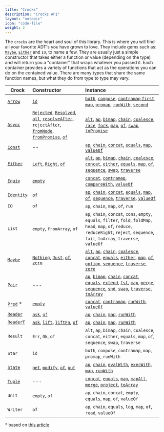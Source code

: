 ```yaml
---
title: "Crocks"
description: "Crocks API"
layout: "notopic"
icon: "code-file"
weight: 2
---
```


The `crocks` are the heart and soul of this library. This is where you will find
all your favorite ADT's you have grown to love. They include gems such as:
[`Maybe`][maybe], [`Either`][either] and `IO`, to name a few. They are usually
just a simple constructor that takes either a function or value (depending on
the type) and will return you a "container" that wraps whatever you passed it.
Each container provides a variety of functions that act as the operations you
can do on the contained value. There are many types that share the same function
names, but what they do from type to type may vary.

| Crock | Constructor | Instance |
|---|:---|:---|
| [`Arrow`][arrow] | [`id`][arrow-id] | [`both`][arrow-both], [`compose`][arrow-compose], [`contramap`][arrow-contra],[`first`][arrow-first], [`map`][arrow-map], [`promap`][arrow-promap], [`runWith`][arrow-runwith], [`second`][arrow-second] |
| [`Async`][async] | [`Rejected`][async-rejected], [`Resolved`][async-resolved], [`all`][async-all], [`resolveAfter`][async-resolveAfter], [`rejectAfter`][async-rejectafter], [`fromNode`][async-fromnode], [`fromPromise`][async-frompromise], [`of`][async-of] | [`alt`][async-alt], [`ap`][async-ap], [`bimap`][async-bimap], [`chain`][async-chain], [`coalesce`][async-coalesce], [`race`][async-race], [`fork`][async-fork], [`map`][async-map], [`of`][async-of], [`swap`][async-swap], [`toPromise`][async-topromise] |
| [`Const`][const] | -- | [`ap`][const-ap], [`chain`][const-chain], [`concat`][const-concat], [`equals`][const-equals], [`map`][const-map], [`valueOf`][const-valueof] |
| [`Either`][either] | [`Left`][either-left], [`Right`][either-right], [`of`][either-of]| [`alt`][either-alt], [`ap`][either-ap], [`bimap`][either-bimap], [`chain`][either-chain], [`coalesce`][either-coalesce], [`concat`][either-concat], [`either`][either-either], [`equals`][either-equals], [`map`][either-map], [`of`][either-of], [`sequence`][either-sequence], [`swap`][either-swap], [`traverse`][either-traverse] |
| [`Equiv`][equiv] | [`empty`][equiv-empty] | [`concat`][equiv-concat], [`contramap`][equiv-contra], [`compareWith`][equiv-compare], [`valueOf`][equiv-value] |
| [`Identity`][identity] | [`of`][identity-of] | [`ap`][identity-ap], [`chain`][identity-chain], [`concat`][identity-concat], [`equals`][identity-equals], [`map`][identity-map], [`of`][identity-of], [`sequence`][identity-sequence], [`traverse`][identity-traverse], [`valueOf`][identity-valueof] |
| `IO` | `of` | `ap`, `chain`, `map`, `of`, `run` |
| `List` |  `empty`, `fromArray`, `of` | `ap`, `chain`, `concat`, `cons`, `empty`, `equals`, `filter`, `fold`, `foldMap`, `head`, `map`, `of`, `reduce`, `reduceRight`, `reject`, `sequence`, `tail`, `toArray`, `traverse`, `valueOf` |
| [`Maybe`][maybe] | [`Nothing`][maybe-nothing], [`Just`][maybe-just], [`of`][maybe-of], [`zero`][maybe-zero] | [`alt`][maybe-alt], [`ap`][maybe-ap], [`chain`][maybe-chain], [`coalesce`][maybe-coalesce], [`concat`][maybe-concat], [`equals`][maybe-equals], [`either`][maybe-either], [`map`][maybe-map], [`of`][maybe-of], [`option`][maybe-option], [`sequence`][maybe-sequence], [`traverse`][maybe-traverse], [`zero`][maybe-zero] |
| [`Pair`][pair] | --- | [`ap`][pair-ap], [`bimap`][pair-bimap], [`chain`][pair-chain], [`concat`][pair-concat], [`equals`][pair-equals], [`extend`][pair-extend], [`fst`][pair-fst], [`map`][pair-map], [`merge`][pair-merge], [`sequence`][pair-sequence], [`snd`][pair-snd], [`swap`][pair-swap], [`traverse`][pair-traverse], [`toArray`][pair-toarray] |
| [`Pred`][pred] * | [`empty`][pred-empty] | [`concat`][pred-concat], [`contramap`][pred-contra], [`runWith`][pred-run], [`valueOf`][pred-value] |
| [`Reader`][reader] | [`ask`][reader-ask], [`of`][reader-of] | [`ap`][reader-ap], [`chain`][reader-chain], [`map`][reader-map], [`runWith`][reader-run] |
| [`ReaderT`][readert] | [`ask`][readert-ask], [`lift`][readert-lift], [`liftFn`][readert-liftfn], [`of`][readert-of] | [`ap`][readert-ap], [`chain`][readert-chain], [`map`][readert-map], [`runWith`][readert-run] |
| `Result` | `Err`, `Ok`, `of`| `alt`, `ap`, `bimap`, `chain`, `coalesce`, `concat`, `either`, `equals`, `map`, `of`, `sequence`, `swap`, `traverse` |
| `Star` | `id` | `both`, `compose`, `contramap`, `map`, `promap`, `runWith` |
| [`State`][state] | [`get`][state-get], [`modify`][state-modify], [`of`][state-of], [`put`][state-put] | [`ap`][state-ap], [`chain`][state-chain], [`evalWith`][state-eval], [`execWith`][state-exec], [`map`][state-map], [`runWith`][state-run] |
| [`Tuple`][tuple] | --- | [`concat`][tuple-concat], [`equals`][tuple-equals], [`map`][tuple-map], [`mapAll`][tuple-mapall], [`merge`][tuple-merge], [`project`][tuple-project], [`toArray`][tuple-toarray] |
| `Unit` | `empty`, `of` | `ap`, `chain`, `concat`, `empty`, `equals`, `map`, `of`, `valueOf` |
| `Writer`| `of` | `ap`, `chain`, `equals`, `log`, `map`, `of`, `read`, `valueOf` |

\* based on [this article](https://medium.com/@drboolean/monoidal-contravariant-functors-are-actually-useful-1032211045c4#.polugsx2a)

[arrow]: Arrow.html
[arrow-id]: Arrow.html#id
[arrow-both]: Arrow.html#both
[arrow-compose]: Arrow.html#compose
[arrow-contra]: Arrow.html#contramap
[arrow-first]: Arrow.html#first
[arrow-map]: Arrow.html#map
[arrow-promap]: Arrow.html#promap
[arrow-runwith]: Arrow.html#runwith
[arrow-second]: Arrow.html#second

[async]: Async.html
[async-rejected]: Async.html#rejected
[async-resolved]: Async.html#resolved
[async-all]: Async.html#all
[async-resolveafter]: Async.html#resolveafter
[async-rejectafter]: Async.html#rejectafter
[async-fromnode]: Async.html#fromnode
[async-frompromise]: Async.html#frompromise
[async-of]: Async.html#of
[async-alt]: Async.html#alt
[async-ap]: Async.html#ap
[async-bimap]: Async.html#bimap
[async-chain]: Async.html#chain
[async-coalesce]: Async.html#coalesce
[async-race]: Async.html#race
[async-fork]: Async.html#fork
[async-map]: Async.html#map
[async-swap]: Async.html#swap
[async-topromise]: Async.html#topromise

[const]: Const.html
[const-equals]: Const.html#equals
[const-concat]: Const.html#concat
[const-map]: Const.html#map
[const-ap]: Const.html#ap
[const-chain]: Const.html#chain
[const-valueof]: Const.html#valueof

[either]: Either.html
[either-left]: Either.html#left
[either-right]: Either.html#right
[either-of]: Either.html#of
[either-alt]: Either.html#alt
[either-ap]: Either.html#ap
[either-bimap]: Either.html#bimap
[either-chain]: Either.html#chain
[either-coalesce]: Either.html#coalesce
[either-concat]: Either.html#concat
[either-either]: Either.html#either
[either-equals]: Either.html#equals
[either-map]: Either.html#map
[either-sequence]: Either.html#sequence
[either-swap]: Either.html#swap
[either-traverse]: Either.html#traverse

[identity]: Identity.html
[identity-of]: Identity.html#of
[identity-alt]: Identity.html#alt
[identity-ap]: Identity.html#ap
[identity-chain]: Identity.html#chain
[identity-concat]: Identity.html#concat
[identity-equals]: Identity.html#equals
[identity-map]: Identity.html#map
[identity-sequence]: Identity.html#sequence
[identity-traverse]: Identity.html#traverse
[identity-valueof]: Identity.html#valueof

[equiv]: Equiv.html
[equiv-empty]: Equiv.html#empty
[equiv-concat]: Equiv.html#concat
[equiv-contra]: Equiv.html#contramap
[equiv-compare]: Equiv.html#comparewith
[equiv-value]: Equiv.html#valueof

[pair]: Pair.html
[pair-ap]: Pair.html#ap
[pair-bimap]: Pair.html#bimap
[pair-chain]: Pair.html#chain
[pair-concat]: Pair.html#concat
[pair-equals]: Pair.html#equals
[pair-extend]: Pair.html#extend
[pair-fst]: Pair.html#fst
[pair-map]: Pair.html#map
[pair-merge]: Pair.html#merge
[pair-sequence]: Pair.html#sequence
[pair-snd]: Pair.html#snd
[pair-swap]: Pair.html#swap
[pair-traverse]: Pair.html#traverse
[pair-toarray]: Pair.html#toarray

[pred]: Pred.html
[pred-empty]: Pred.html#empty
[pred-concat]: Pred.html#concat
[pred-contra]: Pred.html#contramap
[pred-run]: Pred.html#runwith
[pred-value]: Pred.html#valueof

[maybe]: Maybe.html
[maybe-nothing]: Maybe.html#nothing
[maybe-just]: Maybe.html#just
[maybe-of]: Maybe.html#of
[maybe-zero]: Maybe.html#zero
[maybe-alt]: Maybe.html#alt
[maybe-ap]: Maybe.html#ap
[maybe-chain]: Maybe.html#chain
[maybe-coalesce]: Maybe.html#coalesce
[maybe-concat]: Maybe.html#concat
[maybe-equals]: Maybe.html#equals
[maybe-either]: Maybe.html#either
[maybe-map]: Maybe.html#map
[maybe-option]: Maybe.html#option
[maybe-sequence]: Maybe.html#sequence
[maybe-traverse]: Maybe.html#traverse
[maybe-zero]: Maybe.html#zero

[reader]: Reader.html
[reader-ask]: Reader.html#ask
[reader-of]: Reader.html#of
[reader-ap]: Reader.html#ap
[reader-chain]: Reader.html#chain
[reader-map]: Reader.html#map
[reader-run]: Reader.html#runwith

[readert]: ReaderT.html
[readert-ask]: ReaderT.html#ask
[readert-lift]: ReaderT.html#lift
[readert-liftfn]: ReaderT.html#liftfn
[readert-of]: ReaderT.html#of
[readert-ap]: ReaderT.html#ap
[readert-chain]: ReaderT.html#chain
[readert-map]: ReaderT.html#map
[readert-run]: ReaderT.html#runwith

[state]: State.html
[state-get]: State.html#get
[state-modify]: State.html#modify
[state-put]: State.html#put
[state-of]: State.html#of
[state-ap]: State.html#ap
[state-chain]: State.html#chain
[state-map]: State.html#map
[state-run]: State.html#runwith
[state-eval]: State.html#evalwith
[state-exec]: State.html#execwith

[tuple]: Tuple.html
[tuple-concat]: Tuple.html#concat
[tuple-equals]: Tuple.html#equals
[tuple-map]: Tuple.html#map
[tuple-mapall]: Tuple.html#mapall
[tuple-merge]: Tuple.html#merge
[tuple-project]: Tuple.html#project
[tuple-toarray]: Tuple.html#toarray
